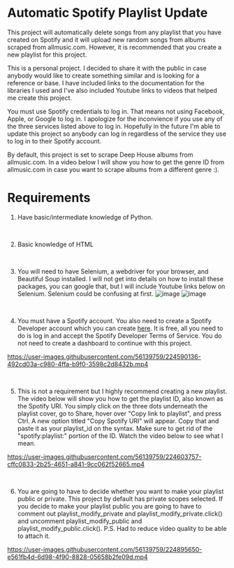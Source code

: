 # Automatic Spotify Playlist Update
This project will automatically delete songs from any playlist that you have created on Spotify and it will upload new random songs from albums scraped from allmusic.com. However, it is recommended that you create a new playlist for this project.

This is a personal project. I decided to share it with the public in case anybody would like to create something similar and is looking for a reference or base.
I have included links to the documentation for the libraries I used and I've also included Youtube links to videos that helped me create this project.

You must use Spotify credentials to log in. That means not using Facebook, Apple, or Google to log in. I apologize for the inconvience if you use any of the three services listed above to log in. Hopefully in the future I'm able to update this project so anybody can log in regardless of the service they use to log in to their Spotify account. 

By default, this project is set to scrape Deep House albums from allmusic.com. In a video below I will show you how to get the genre ID from allmusic.com in case you want to scrape albums from a different genre :).

# Requirements
1. Have basic/intermediate knowledge of Python.
<br />

2. Basic knowledge of HTML

<br />

3. You will need to have Selenium, a webdriver for your browser, and Beautiful Soup installed. I will not get into details on how to install these packages, you can google that, but I will include Youtube links below on Selenium. Selenium could be confusing at first.
![image](https://user-images.githubusercontent.com/56139759/224896679-57e6ee97-8b22-49d0-99fc-fb3479a54573.png)
![image](https://user-images.githubusercontent.com/56139759/224896734-50e0081d-c209-4fd6-8f3e-a7baa24c4f4c.png)

<br />

4. You must have a Spotify account. You also need to create a Spotify Developer account which you can create [here](https://developer.spotify.com/dashboard/). It is free, all you need to do is log in and accept the Spotify Developer Terms of Service. You do not need to create a dashboard to continue with this project.

https://user-images.githubusercontent.com/56139759/224590136-492cd03a-c980-4ffa-b9f0-3598c2d8432b.mp4

<br />

5. This is not a requirement but I highly recommend creating a new playlist. The video below will show you how to get the playlist ID, also known as the Spotify URI. You simply click on the three dots underneath the playlist cover, go to Share, hover over "Copy link to playlist", and press Ctrl. A new option titled "Copy Spotify URI" will appear. Copy that and paste it as your playlist_id on the syntax. Make sure to get rid of the "spotify:playlist:" portion of the ID. Watch the video below to see  what I mean.

https://user-images.githubusercontent.com/56139759/224603757-cffc0833-2b25-4651-a841-9cc062f52665.mp4

<br />

6. You are going to have to decide whether you want to make your playlist public or private. This project by default has private scopes selected. If you decide to make your playlist public you are going to have to comment out playlist_modify_private and playlist_modify_private.click() and uncomment playlist_modify_public and playlist_modify_public.click(). P.S. Had to reduce video quality to be able to attach it.


https://user-images.githubusercontent.com/56139759/224895650-e561fb4d-6d98-4f90-8828-05658b2fe09d.mp4

<br />

